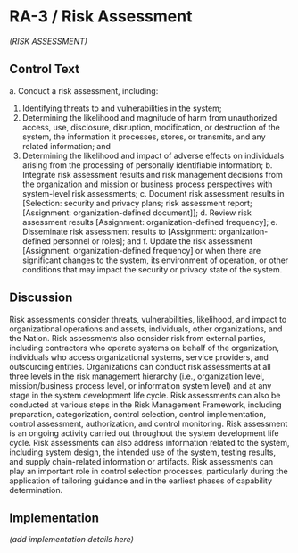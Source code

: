 # RA-3 / Risk Assessment

_(RISK ASSESSMENT)_

## Control Text


a. Conduct a risk assessment, including:

1. Identifying threats to and vulnerabilities in the system;
2. Determining the likelihood and magnitude of harm from unauthorized access, use, disclosure, disruption, modification, or destruction of the system, the information it processes, stores, or transmits, and any related information; and
3. Determining the likelihood and impact of adverse effects on individuals arising from the processing of personally identifiable information;
b. Integrate risk assessment results and risk management decisions from the organization and mission or business process perspectives with system-level risk assessments;
c. Document risk assessment results in [Selection: security and privacy plans; risk assessment report; [Assignment: organization-defined document]];
d. Review risk assessment results [Assignment: organization-defined frequency];
e. Disseminate risk assessment results to [Assignment: organization-defined personnel or roles]; and
f. Update the risk assessment [Assignment: organization-defined frequency] or when there are significant changes to the system, its environment of operation, or other conditions that may impact the security or privacy state of the system.

## Discussion

Risk assessments consider threats, vulnerabilities, likelihood, and impact to organizational operations and assets, individuals, other organizations, and the Nation. Risk assessments also consider risk from external parties, including contractors who operate systems on behalf of the organization, individuals who access organizational systems, service providers, and outsourcing entities.
Organizations can conduct risk assessments at all three levels in the risk management hierarchy (i.e., organization level, mission/business process level, or information system level) and at any stage in the system development life cycle. Risk assessments can also be conducted at various steps in the Risk Management Framework, including preparation, categorization, control selection, control implementation, control assessment, authorization, and control monitoring. Risk assessment is an ongoing activity carried out throughout the system development life cycle.
Risk assessments can also address information related to the system, including system design, the intended use of the system, testing results, and supply chain-related information or artifacts. Risk assessments can play an important role in control selection processes, particularly during the application of tailoring guidance and in the earliest phases of capability determination.

## Implementation

_(add implementation details here)_